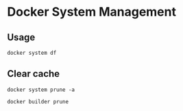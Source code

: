 # Docker System Management

## Usage

```shell
docker system df
```

## Clear cache

```shell
docker system prune -a
```

```shell
docker builder prune
```
